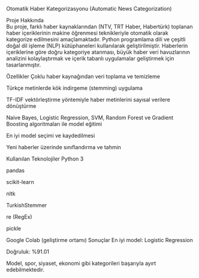 Otomatik Haber Kategorizasyonu (Automatic News Categorization)

Proje Hakkında    
Bu proje, farklı haber kaynaklarından (NTV, TRT Haber, Habertürk) toplanan haber içeriklerinin makine öğrenmesi teknikleriyle otomatik olarak kategorize edilmesini amaçlamaktadır. Python programlama dili ve çeşitli doğal dil işleme (NLP) kütüphaneleri kullanılarak geliştirilmiştir. Haberlerin içeriklerine göre doğru kategoriye atanması, büyük haber veri havuzlarının analizini kolaylaştırmak ve içerik tabanlı uygulamalar geliştirmek için tasarlanmıştır.

Özellikler
Çoklu haber kaynağından veri toplama ve temizleme

Türkçe metinlerde kök indirgeme (stemming) uygulama

TF-IDF vektörleştirme yöntemiyle haber metinlerini sayısal verilere dönüştürme

Naive Bayes, Logistic Regression, SVM, Random Forest ve Gradient Boosting algoritmaları ile model eğitimi

En iyi model seçimi ve kaydedilmesi

Yeni haberler üzerinde sınıflandırma ve tahmin

Kullanılan Teknolojiler
Python 3

pandas

scikit-learn

nltk

TurkishStemmer

re (RegEx)

pickle

Google Colab (geliştirme ortamı)
Sonuçlar
En iyi model: Logistic Regression

Doğruluk: %91.01

Model, spor, siyaset, ekonomi gibi kategorileri başarıyla ayırt edebilmektedir.

